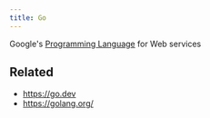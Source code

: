 ```yaml
---
title: Go
---
```


Google's [Programming Language](Programming%20Language.md) for Web services

## Related

* https://go.dev
* https://golang.org/
